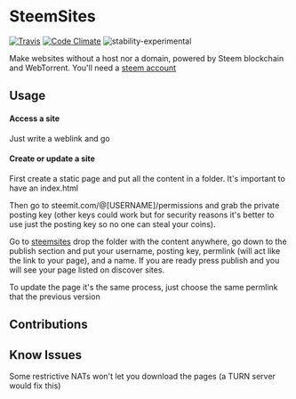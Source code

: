 # SteemSites
[![Travis](https://travis-ci.org/Yhozen/steemsites.svg?branch=master&style=flat-square)](https://yhozen.github.io/steemsites/)
[![Code Climate](https://codeclimate.com/github/Yhozen/steemsites/badges/gpa.svg?style=flat-square)](https://codeclimate.com/github/Yhozen/steemsites)
![stability-experimental](https://img.shields.io/badge/stability-experimental-orange.svg)

Make websites without a host nor a domain, powered by Steem blockchain and WebTorrent.
You'll need a [steem account](https://steemit.com/pick_account)

Usage
------
#### Access a site

Just write a weblink and go

#### Create or update a site

First create a static page and put all the content in a folder. It's important to have an index.html

Then go to steemit.com/@[USERNAME]/permissions and grab the private posting key (other keys could work but for security reasons it's better to use just the posting key so no one can steal your coins).  

Go to [steemsites](https://steemsites.js.org) drop the folder with the content anywhere, go down to the publish section and put your username, posting key, permlink (will act like the link to your page), and a name. If you are ready press publish and you will see your page listed on discover sites.

To update the page it's the same process, just choose the same permlink that the previous version

Contributions
------



Know Issues
------

Some restrictive NATs won't let you download the pages (a TURN server would fix this)
